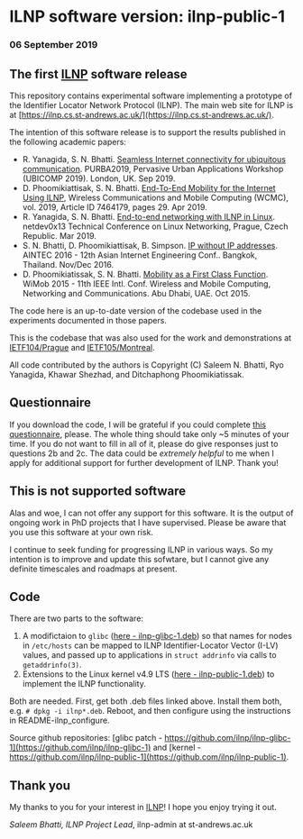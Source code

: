 # ILNP software version: ilnp-public-1
### 06 September 2019

## The first [ILNP](https://ilnp.cs.st-andrews.ac.uk/) software release

This repository contains experimental software implementing a prototype of the Identifier Locator Network Protocol (ILNP). The main web site for ILNP is at [https://ilnp.cs.st-andrews.ac.uk/](https://ilnp.cs.st-andrews.ac.uk/).

The intention of this software release is to support the results published in the following academic papers:

* R. Yanagida, S. N. Bhatti. [Seamless Internet connectivity for ubiquitous communication](http://dx.doi.org/10.1145/3341162.3349315). PURBA2019, Pervasive Urban Applications Workshop (UBICOMP 2019). London, UK. Sep 2019.
* D. Phoomikiattisak, S. N. Bhatti. [End-To-End Mobility for the Internet Using ILNP](https://doi.org/10.1155/2019/7464179), Wireless Communications and Mobile Computing (WCMC), vol. 2019, Article ID 7464179, pages 29. Apr 2019. 
* R. Yanagida, S. N. Bhatti. [End-to-end networking with ILNP in Linux](https://netdevconf.org/0x13/session.html?talk-ilnp). netdev0x13 Technical Conference on Linux Networking, Prague, Czech Republic. Mar 2019.
* S. N. Bhatti, D. Phoomikiattisak, B. Simpson. [IP without IP addresses](https://doi.org/10.1145/3012695.3012701). AINTEC 2016 - 12th Asian Internet Engineering Conf.. Bangkok, Thailand. Nov/Dec 2016.
* D. Phoomikiatissak, S. N. Bhatti. [Mobility as a First Class Function](https://doi.org/10.1109/WiMOB.2015.7348051). WiMob 2015 - 11th IEEE Intl. Conf. Wireless and Mobile Computing, Networking and Communications. Abu Dhabi, UAE. Oct 2015.

The code here is an up-to-date version of the codebase used in the experiments documented in those papers.

This is the codebase that was also used for the work and demonstrations at [IETF104/Prague](https://blogs.cisco.com/developer/prague-ietf-hackathon) and [IETF105/Montreal](https://trac.ietf.org/trac/ietf/meeting/wiki/105hackathon). 

All code contributed by the authors is Copyright (C) Saleem N. Bhatti, Ryo Yanagida, Khawar Shezhad, and Ditchaphong Phoomikiatissak.

## Questionnaire

If you download the code, I will be grateful if you could complete [this questionnaire](https://standrews.eu.qualtrics.com/jfe/form/SV_eWiVRfNRBnqTBXL), please. The whole thing should take only ~5 minutes of your time. If you do not want to fill in all of it, please do give responses just to questions 2b and 2c. The data could be _extremely helpful_ to me when I apply for additional support for further development of ILNP. Thank you!

## This is not supported software

Alas and woe, I can not offer any support for this software. It is the output of ongoing work in PhD projects that I have supervised. Please be aware that you use this software at your own risk.

I continue to seek funding for progressing ILNP in various ways. So my intention is to improve and update this sofwtare, but I cannot  give any definite timescales and roadmaps at present.

## Code

There are two parts to the software:

1. A modifictaion to `glibc` ([here - ilnp-glibc-1.deb](https://github.com/ilnp/ilnp-glibc-1/ilnp-glibc-1.deb)) so that names for nodes in `/etc/hosts` can be mapped to ILNP Identifier-Locator Vector (I-LV) values, and passed up to applications in `struct addrinfo` via calls to `getaddrinfo(3)`.
2. Extensions to the Linux kernel v4.9 LTS ([here - ilnp-public-1.deb](https://github.com/ilnp/ilnp-public-1/ilnp-public-1.deb)) to implement the ILNP functionality.

Both are needed. First, get both .deb files linked above. Install them both, e.g. `# dpkg -i ilnp*.deb`. Reboot, and then configure using the instructions in README-ilnp_configure.

Source github repositories: [glibc patch - https://github.com/ilnp/ilnp-glibc-1](https://github.com/ilnp/ilnp-glibc-1) and [kernel - https://github.com/ilnp/ilnp-public-1](https://github.com/ilnp/ilnp-public-1).

## Thank you

My thanks to you for your interest in [ILNP](https://ilnp.cs.st-andrews.ac.uk/)! I hope you enjoy trying it out.

_Saleem Bhatti, ILNP Project Lead_, ilnp-admin at st-andrews.ac.uk
